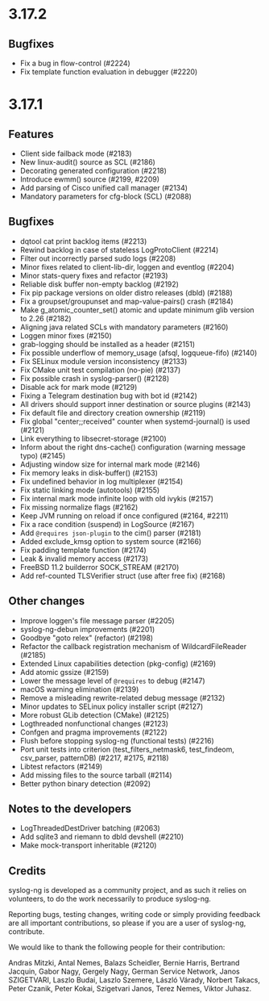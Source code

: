 3.17.2
======

## Bugfixes

 * Fix a bug in flow-control (#2224)
 * Fix template function evaluation in debugger (#2220)

3.17.1
======

## Features

 * Client side failback mode (#2183)
 * New linux-audit() source as SCL (#2186)
 * Decorating generated configuration (#2218)
 * Introduce ewmm() source (#2199, #2209)
 * Add parsing of Cisco unified call manager (#2134)
 * Mandatory parameters for cfg-block (SCL) (#2088)

## Bugfixes

 * dqtool cat print backlog items (#2213)
 * Rewind backlog in case of stateless LogProtoClient (#2214)
 * Filter out incorrectly parsed sudo logs (#2208)
 * Minor fixes related to client-lib-dir, loggen and eventlog (#2204)
 * Minor stats-query fixes and refactor (#2193)
 * Reliable disk buffer non-empty backlog (#2192)
 * Fix pip package versions on older distro releases (dbld) (#2188)
 * Fix a groupset/groupunset and map-value-pairs() crash (#2184)
 * Make g_atomic_counter_set() atomic and update minimum glib version to 2.26 (#2182)
 * Aligning java related SCLs with mandatory parameters (#2160)
 * Loggen minor fixes (#2150)
 * grab-logging should be installed as a header (#2151)
 * Fix possible underflow of memory_usage (afsql, logqueue-fifo) (#2140)
 * Fix SELinux module version inconsistency (#2133)
 * Fix CMake unit test compilation (no-pie) (#2137)
 * Fix possible crash in syslog-parser() (#2128)
 * Disable ack for mark mode (#2129)
 * Fixing a Telegram destination bug with bot id (#2142)
 * All drivers should support inner destination or source plugins (#2143)
 * Fix default file and directory creation ownership (#2119)
 * Fix global "center;;received" counter when systemd-journal() is used (#2121)
 * Link everything to libsecret-storage (#2100)
 * Inform about the right dns-cache() configuration (warning message typo) (#2145)
 * Adjusting window size for internal mark mode (#2146)
 * Fix memory leaks in disk-buffer() (#2153)
 * Fix undefined behavior in log multiplexer (#2154)
 * Fix static linking mode (autotools) (#2155)
 * Fix internal mark mode infinite loop with old ivykis (#2157)
 * Fix missing normalize flags (#2162)
 * Keep JVM running on reload if once configured (#2164, #2211)
 * Fix a race condition (suspend) in LogSource (#2167)
 * Add `@requires json-plugin` to the cim() parser (#2181)
 * Added exclude_kmsg option to system source (#2166)
 * Fix padding template function (#2174)
 * Leak & invalid memory access (#2173)
 * FreeBSD 11.2 builderror SOCK_STREAM (#2170)
 * Add ref-counted TLSVerifier struct (use after free fix) (#2168)

## Other changes

 * Improve loggen's file message parser (#2205)
 * syslog-ng-debun improvements (#2201)
 * Goodbye "goto relex" (refactor) (#2198)
 * Refactor the callback registration mechanism of WildcardFileReader (#2185)
 * Extended Linux capabilities detection (pkg-config) (#2169)
 * Add atomic gssize (#2159)
 * Lower the message level of `@requires` to debug (#2147)
 * macOS warning elimination (#2139)
 * Remove a misleading rewrite-related debug message (#2132)
 * Minor updates to SELinux policy installer script (#2127)
 * More robust GLib detection (CMake) (#2125)
 * Logthreaded nonfunctional changes (#2123)
 * Confgen and pragma improvements (#2122)
 * Flush before stopping syslog-ng (functional tests) (#2216)
 * Port unit tests into criterion (test_filters_netmask6, test_findeom, csv_parser, patternDB) (#2217, #2175, #2118)
 * Libtest refactors (#2149)
 * Add missing files to the source tarball (#2114)
 * Better python binary detection (#2092)

## Notes to the developers

 * LogThreadedDestDriver batching (#2063)
 * Add sqlite3 and riemann to dbld devshell (#2210)
 * Make mock-transport inheritable (#2120)

## Credits

syslog-ng is developed as a community project, and as such it relies
on volunteers, to do the work necessarily to produce syslog-ng.

Reporting bugs, testing changes, writing code or simply providing
feedback are all important contributions, so please if you are a user
of syslog-ng, contribute.

We would like to thank the following people for their contribution:

Andras Mitzki, Antal Nemes, Balazs Scheidler, Bernie Harris, Bertrand Jacquin,
Gabor Nagy, Gergely Nagy, German Service Network, Janos SZIGETVARI, Laszlo Budai,
Laszlo Szemere, László Várady, Norbert Takacs, Peter Czanik, Peter Kokai,
Szigetvari Janos, Terez Nemes, Viktor Juhasz.

